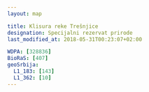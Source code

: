 ```yaml
---
layout: map

title: Klisura reke Trešnjice
designation: Specijalni rezervat prirode
last_modified_at: 2018-05-31T00:23:07+02:00

WDPA: [328836]
BioRaS: [407]
geoSrbija:
  L1_183: [143]
  L1_362: [10]
---
```

